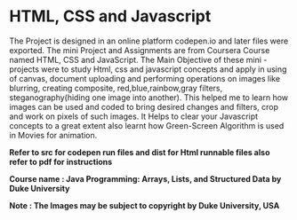 # HTML, CSS and Javascript

The Project is designed in an online platform codepen.io and later files were exported. The mini Project and Assignments
are from Coursera Course named HTML, CSS and JavaScript. The Main Objective of these mini - projects were to study Html,
css and javascript concepts and apply in using of canvas, document uploading and performing operations on images like 
blurring, creating composite, red,blue,rainbow,gray filters, steganography(hiding one image into another). This helped
me to learn how images can be used and coded to bring desired changes and filters, crop and work on pixels of such images.
It Helps to clear your Javascript concepts to a great extent also learnt how Green-Screen Algorithm is used in Movies for 
animation.

**Refer to src for codepen run files and dist for Html runnable files also refer to pdf for instructions**

**Course name : Java Programming: Arrays, Lists, and Structured Data by Duke University**

**Note : The Images may be subject to copyright by Duke University, USA**
